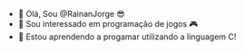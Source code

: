 - 👋 Olá, Sou @RainanJorge 😎
- 👀 Sou interessado em programação de jogos 🎮
- 🌱 Estou aprendendo a progamar utilizando a linguagem C!

